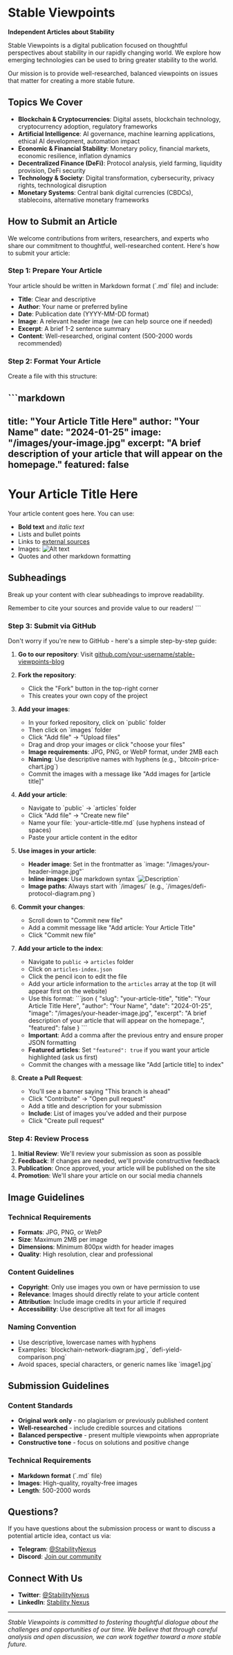 # Stable Viewpoints

**Independent Articles about Stability**

Stable Viewpoints is a digital publication focused on thoughtful perspectives about stability in our rapidly changing world. We explore how emerging technologies can be used to bring greater stability to the world.

Our mission is to provide well-researched, balanced viewpoints on issues that matter for creating a more stable future.

## Topics We Cover

- **Blockchain & Cryptocurrencies**: Digital assets, blockchain technology, cryptocurrency adoption, regulatory frameworks
- **Artificial Intelligence**: AI governance, machine learning applications, ethical AI development, automation impact
- **Economic & Financial Stability**: Monetary policy, financial markets, economic resilience, inflation dynamics
- **Decentralized Finance (DeFi)**: Protocol analysis, yield farming, liquidity provision, DeFi security
- **Technology & Society**: Digital transformation, cybersecurity, privacy rights, technological disruption
- **Monetary Systems**: Central bank digital currencies (CBDCs), stablecoins, alternative monetary frameworks

## How to Submit an Article

We welcome contributions from writers, researchers, and experts who share our commitment to thoughtful, well-researched content. Here's how to submit your article:

### Step 1: Prepare Your Article

Your article should be written in Markdown format (\`.md\` file) and include:

- **Title**: Clear and descriptive
- **Author**: Your name or preferred byline
- **Date**: Publication date (YYYY-MM-DD format)
- **Image**: A relevant header image (we can help source one if needed)
- **Excerpt**: A brief 1-2 sentence summary
- **Content**: Well-researched, original content (500-2000 words recommended)

### Step 2: Format Your Article

Create a file with this structure:

\`\`\`markdown
---
title: "Your Article Title Here"
author: "Your Name"
date: "2024-01-25"
image: "/images/your-image.jpg"
excerpt: "A brief description of your article that will appear on the homepage."
featured: false
---

# Your Article Title Here

Your article content goes here. You can use:

- **Bold text** and *italic text*
- Lists and bullet points
- Links to [external sources](https://example.com)
- Images: ![Alt text](/images/image-name.jpg)
- Quotes and other markdown formatting

## Subheadings

Break up your content with clear subheadings to improve readability.

Remember to cite your sources and provide value to our readers!
\`\`\`

### Step 3: Submit via GitHub

Don't worry if you're new to GitHub - here's a simple step-by-step guide:

1. **Go to our repository**: Visit [github.com/your-username/stable-viewpoints-blog](https://github.com/your-username/stable-viewpoints-blog)

2. **Fork the repository**: 
   - Click the "Fork" button in the top-right corner
   - This creates your own copy of the project

3. **Add your images**:
   - In your forked repository, click on \`public\` folder
   - Then click on \`images\` folder
   - Click "Add file" → "Upload files"
   - Drag and drop your images or click "choose your files"
   - **Image requirements**: JPG, PNG, or WebP format, under 2MB each
   - **Naming**: Use descriptive names with hyphens (e.g., \`bitcoin-price-chart.jpg\`)
   - Commit the images with a message like "Add images for [article title]"

4. **Add your article**:
   - Navigate to \`public\` → \`articles\` folder
   - Click "Add file" → "Create new file"
   - Name your file: \`your-article-title.md\` (use hyphens instead of spaces)
   - Paste your article content in the editor

5. **Use images in your article**:
   - **Header image**: Set in the frontmatter as \`image: "/images/your-header-image.jpg"\`
   - **Inline images**: Use markdown syntax \`![Description](/images/your-image.jpg)\`
   - **Image paths**: Always start with \`/images/\` (e.g., \`/images/defi-protocol-diagram.png\`)

6. **Commit your changes**:
   - Scroll down to "Commit new file"
   - Add a commit message like "Add article: Your Article Title"
   - Click "Commit new file"

7. **Add your article to the index**:
   - Navigate to `public` → `articles` folder
   - Click on `articles-index.json`
   - Click the pencil icon to edit the file
   - Add your article information to the `articles` array at the top (it will appear first on the website)
   - Use this format:
   \`\`\`json
   {
     "slug": "your-article-title",
     "title": "Your Article Title Here",
     "author": "Your Name",
     "date": "2024-01-25",
     "image": "/images/your-header-image.jpg",
     "excerpt": "A brief description of your article that will appear on the homepage.",
     "featured": false
   }
   \`\`\`
   - **Important**: Add a comma after the previous entry and ensure proper JSON formatting
   - **Featured articles**: Set `"featured": true` if you want your article highlighted (ask us first)
   - Commit the changes with a message like "Add [article title] to index"

8. **Create a Pull Request**:
   - You'll see a banner saying "This branch is ahead"
   - Click "Contribute" → "Open pull request"
   - Add a title and description for your submission
   - **Include**: List of images you've added and their purpose
   - Click "Create pull request"

### Step 4: Review Process

1. **Initial Review**: We'll review your submission as soon as possible
2. **Feedback**: If changes are needed, we'll provide constructive feedback
3. **Publication**: Once approved, your article will be published on the site
4. **Promotion**: We'll share your article on our social media channels

## Image Guidelines

### Technical Requirements
- **Formats**: JPG, PNG, or WebP
- **Size**: Maximum 2MB per image
- **Dimensions**: Minimum 800px width for header images
- **Quality**: High resolution, clear and professional

### Content Guidelines
- **Copyright**: Only use images you own or have permission to use
- **Relevance**: Images should directly relate to your article content
- **Attribution**: Include image credits in your article if required
- **Accessibility**: Use descriptive alt text for all images

### Naming Convention
- Use descriptive, lowercase names with hyphens
- Examples: \`blockchain-network-diagram.jpg\`, \`defi-yield-comparison.png\`
- Avoid spaces, special characters, or generic names like \`image1.jpg\`

## Submission Guidelines

### Content Standards
- **Original work only** - no plagiarism or previously published content
- **Well-researched** - include credible sources and citations
- **Balanced perspective** - present multiple viewpoints when appropriate
- **Constructive tone** - focus on solutions and positive change

### Technical Requirements
- **Markdown format** (\`.md\` file)
- **Images**: High-quality, royalty-free images
- **Length**: 500-2000 words

## Questions?

If you have questions about the submission process or want to discuss a potential article idea, contact us via:

- **Telegram**: [@StabilityNexus](https://t.me/StabilityNexus)
- **Discord**: [Join our community](https://discord.gg/fuuWX4AbJt)

## Connect With Us

- **Twitter**: [@StabilityNexus](https://twitter.com/StabilityNexus)
- **LinkedIn**: [Stability Nexus](https://www.linkedin.com/company/stability-nexus/)

---

*Stable Viewpoints is committed to fostering thoughtful dialogue about the challenges and opportunities of our time. We believe that through careful analysis and open discussion, we can work together toward a more stable future.*
